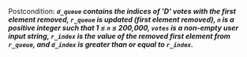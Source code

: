 Postcondition: ***`d_queue` contains the indices of 'D' votes with the first element removed, `r_queue` is updated (first element removed), `n` is a positive integer such that 1 ≤ `n` ≤ 200,000, `votes` is a non-empty user input string, `r_index` is the value of the removed first element from `r_queue`, and `d_index` is greater than or equal to `r_index`.***